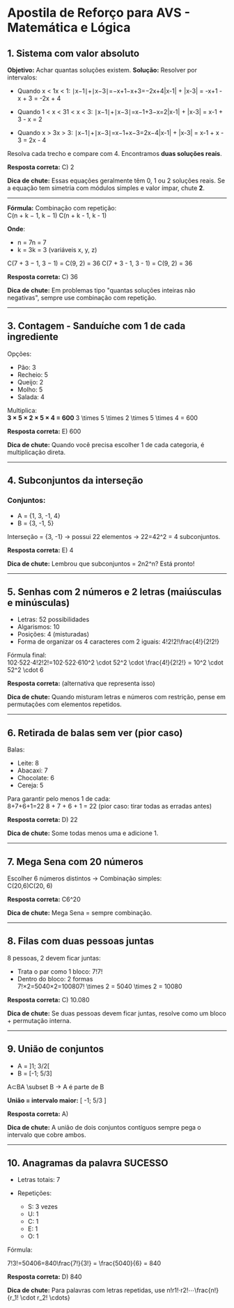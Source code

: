 # Apostila de Reforço para AVS - Matemática e Lógica

## 1. Sistema com valor absoluto

**Objetivo:** Achar quantas soluções existem.
**Solução:** Resolver por intervalos:

- Quando x < 1x < 1: ∣x−1∣+∣x−3∣=−x+1−x+3=−2x+4|x-1| + |x-3| = -x+1 - x + 3 = -2x + 4
    
- Quando 1 < x < 31 < x < 3: ∣x−1∣+∣x−3∣=x−1+3−x=2|x-1| + |x-3| = x-1 + 3 - x = 2
    
- Quando x > 3x > 3: ∣x−1∣+∣x−3∣=x−1+x−3=2x−4|x-1| + |x-3| = x-1 + x - 3 = 2x - 4

Resolva cada trecho e compare com 4. Encontramos **duas soluções reais**.

**Resposta correta:** C) 2

**Dica de chute:** Essas equações geralmente têm 0, 1 ou 2 soluções reais. Se a equação tem simetria com módulos simples e valor ímpar, chute **2**.

---

**Fórmula:** Combinação com repetição:  
C(n + k − 1, k − 1) C(n + k - 1, k - 1)  

**Onde**:

- n = 7n = 7
- k = 3k = 3 (variáveis x, y, z)

C(7 + 3 − 1, 3 − 1) = C(9, 2) = 36 C(7 + 3 - 1, 3 - 1) = C(9, 2) = 36

**Resposta correta:** C) 36

**Dica de chute:** Em problemas tipo "quantas soluções inteiras não negativas", sempre use combinação com repetição.

---

## 3. Contagem - Sanduíche com 1 de cada ingrediente

Opções:

- Pão: 3
- Recheio: 5
- Queijo: 2
- Molho: 5
- Salada: 4

Multiplica:  
**3 × 5 × 2 × 5 × 4 = 600** 3 \times 5 \times 2 \times 5 \times 4 = 600

**Resposta correta:** E) 600

**Dica de chute:** Quando você precisa escolher 1 de cada categoria, é multiplicação direta.

---

## 4. Subconjuntos da interseção

### Conjuntos:

- A = {1, 3, -1, 4}
- B = {3, -1, 5}

Interseção = {3, -1} → possui 22 elementos → 22=42^2 = 4 subconjuntos.

**Resposta correta:** E) 4

**Dica de chute:** Lembrou que subconjuntos = 2n2^n? Está pronto!

---

## 5. Senhas com 2 números e 2 letras (maiúsculas e minúsculas)

- Letras: 52 possibilidades
- Algarismos: 10
- Posições: 4 (misturadas)
- Forma de organizar os 4 caracteres com 2 iguais: 4!2!2!\frac{4!}{2!2!}

Fórmula final:  
102⋅522⋅4!2!2!=102⋅522⋅610^2 \cdot 52^2 \cdot \frac{4!}{2!2!} = 10^2 \cdot 52^2 \cdot 6

**Resposta correta:** (alternativa que representa isso)

**Dica de chute:** Quando misturam letras e números com restrição, pense em permutações com elementos repetidos.

---

## 6. Retirada de balas sem ver (pior caso)

Balas:

- Leite: 8
- Abacaxi: 7
- Chocolate: 6
- Cereja: 5

Para garantir pelo menos 1 de cada:  
8+7+6+1=22 8 + 7 + 6 + 1 = 22 (pior caso: tirar todas as erradas antes)

**Resposta correta:** D) 22

**Dica de chute:** Some todas menos uma e adicione 1.

---

## 7. Mega Sena com 20 números

Escolher 6 números distintos → Combinação simples:  
C(20,6)C(20, 6)

**Resposta correta:** C6^20

**Dica de chute:** Mega Sena = sempre combinação.

---

## 8. Filas com duas pessoas juntas

8 pessoas, 2 devem ficar juntas:

- Trata o par como 1 bloco: 7!7!
- Dentro do bloco: 2 formas  
    7!×2=5040×2=100807! \times 2 = 5040 \times 2 = 10080

**Resposta correta:** C) 10.080

**Dica de chute:** Se duas pessoas devem ficar juntas, resolve como um bloco + permutação interna.

---

## 9. União de conjuntos

- A = ]1; 3/2[
- B = [-1; 5/3]

A⊂BA \subset B → A é parte de B

**União = intervalo maior:** [ -1; 5/3 ]

**Resposta correta:** A)

**Dica de chute:** A união de dois conjuntos contíguos sempre pega o intervalo que cobre ambos.

---

## 10. Anagramas da palavra SUCESSO

- Letras totais: 7
- Repetições:
    
    - S: 3 vezes
    - U: 1
    - C: 1
    - E: 1
    - O: 1

Fórmula:

7!3!=50406=840\frac{7!}{3!} = \frac{5040}{6} = 840

**Resposta correta:** D) 840

**Dica de chute:** Para palavras com letras repetidas, use n!r1!⋅r2!⋯\frac{n!}{r_1! \cdot r_2! \cdots}